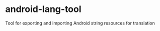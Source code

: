 android-lang-tool
=================

Tool for exporting and importing Android string resources for translation

